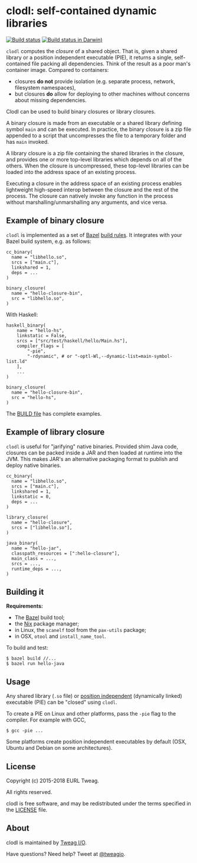 # clodl: self-contained dynamic libraries

[![Build status](https://badge.buildkite.com/2d086847c269703f6ce1f0dd97b64ea00196e2b8e8bb68d2fb.svg?branch=master)](https://buildkite.com/tweag-1/clodl)
[![Build status in Darwin](https://circleci.com/gh/tweag/clodl/tree/master.svg?style=svg))](https://circleci.com/gh/tweag/clodl/tree/master)

`clodl` computes the *closure* of a shared object. That is, given
a shared library or a position independent executable (PIE), it
returns a single, self-contained file packing all dependencies. Think
of the result as a poor man's container image. Compared to containers:

* closures **do not** provide isolation (e.g. separate process,
  network, filesystem namespaces),
* but closures **do** allow for deploying to other machines without
  concerns about missing dependencies.

Clodl can be used to build binary closures or library closures.

A binary closure is made from an executable or a shared library
defining symbol `main` and can be executed. In practice, the binary
closure is a zip file appended to a script that uncompresses the file
to a temporary folder and has `main` invoked.

A library closure is a zip file containing the shared libraries in
the closure, and provides one or more top-level libraries which depends on all of
the others. When the closure is uncompressed, these top-level libraries
can be loaded into the address space of an existing process.

Executing a closure in the address space of an existing process
enables lightweight high-speed interop between the closure and the
rest of the process. The closure can natively invoke any function in
the process without marshalling/unmarshalling any arguments, and vice
versa.

## Example of binary closure

`clodl` is implemented as a set
of [Bazel][bazel] [build rules][bazel-rules]. It integrates with your
Bazel build system, e.g. as follows:

```
cc_binary(
  name = "libhello.so",
  srcs = ["main.c"],
  linkshared = 1,
  deps = ...
)

binary_closure(
  name = "hello-closure-bin",
  src = "libhello.so",
)
```

With Haskell:

```
haskell_binary(
    name = "hello-hs",
    linkstatic = False,
    srcs = ["src/test/haskell/hello/Main.hs"],
    compiler_flags = [
        "-pie",
        "-rdynamic", # or "-optl-Wl,--dynamic-list=main-symbol-list.ld"
    ],
	...
)

binary_closure(
  name = "hello-closure-bin",
  src = "hello-hs",
)
```

The [BUILD file](BUILD) has complete examples.

[bazel]: https://bazel.build
[bazel-rules]: https://docs.bazel.build/versions/master/skylark/rules.html

## Example of library closure

`clodl` is useful for "jarifying" native binaries. Provided shim Java
code, closures can be packed inside a JAR and then loaded at runtime
into the JVM. This makes JAR's an alternative packaging format to
publish and deploy native binaries.

```
cc_binary(
  name = "libhello.so",
  srcs = ["main.c"],
  linkshared = 1,
  linkstatic = 0,
  deps = ...
)

library_closure(
  name = "hello-closure",
  srcs = ["libhello.so"],
)

java_binary(
  name = "hello-jar",
  classpath_resources = [":hello-closure"],
  main_class = ...,
  srcs = ...,
  runtime_deps = ...,
)
```

## Building it

**Requirements:**
* The [Bazel][bazel] build tool;
* the [Nix][nix] package manager;
* in Linux, the `scanelf` tool from the `pax-utils` package;
* in OSX, `otool` and `install_name_tool`.

To build and test:

```
$ bazel build //...
$ bazel run hello-java
```

[nix]: https://nixos.org/nix

## Usage

Any shared library (`.so` file) or [position independent][wp-pic]
(dynamically linked) executable (PIE) can be "closed" using `clodl`.

To create a PIE on Linux and other platforms, pass the `-pie` flag to
the compiler. For example with GCC,

```
$ gcc -pie ...
```

Some platforms create position independent executables by default
(OSX, Ubuntu and Debian on some architectures).

[wp-pic]: https://en.wikipedia.org/wiki/Position-independent_code

## License

Copyright (c) 2015-2018 EURL Tweag.

All rights reserved.

clodl is free software, and may be redistributed under the terms
specified in the [LICENSE](LICENSE) file.

## About

clodl is maintained by [Tweag I/O](http://tweag.io/).

Have questions? Need help? Tweet at
[@tweagio](http://twitter.com/tweagio).
